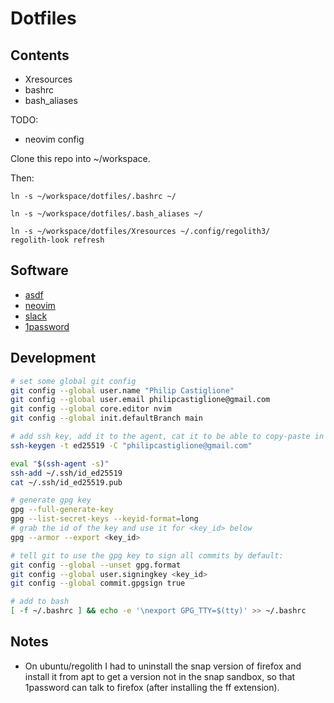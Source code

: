 # Dotfiles

## Contents

* Xresources
* bashrc
* bash_aliases

TODO:

* neovim config

Clone this repo into ~/workspace.

Then:

```
ln -s ~/workspace/dotfiles/.bashrc ~/

ln -s ~/workspace/dotfiles/.bash_aliases ~/

ln -s ~/workspace/dotfiles/Xresources ~/.config/regolith3/
regolith-look refresh
```

## Software

* [asdf](https://asdf-vm.com/)
* [neovim](https://neovim.io/)
* [slack](https://slack.com/intl/en-au/downloads/)
* [1password](https://1password.com/downloads)

## Development

```sh
# set some global git config
git config --global user.name "Philip Castiglione"
git config --global user.email philipcastiglione@gmail.com
git config --global core.editor nvim
git config --global init.defaultBranch main

# add ssh key, add it to the agent, cat it to be able to copy-paste in a bit
ssh-keygen -t ed25519 -C "philipcastiglione@gmail.com"

eval "$(ssh-agent -s)"
ssh-add ~/.ssh/id_ed25519
cat ~/.ssh/id_ed25519.pub

# generate gpg key
gpg --full-generate-key
gpg --list-secret-keys --keyid-format=long
# grab the id of the key and use it for <key_id> below
gpg --armor --export <key_id>

# tell git to use the gpg key to sign all commits by default:
git config --global --unset gpg.format
git config --global user.signingkey <key_id>
git config --global commit.gpgsign true

# add to bash
[ -f ~/.bashrc ] && echo -e '\nexport GPG_TTY=$(tty)' >> ~/.bashrc
```

## Notes

* On ubuntu/regolith I had to uninstall the snap version of firefox and install it from apt to get a version not in the snap sandbox, so that 1password can talk to firefox (after installing the ff extension).

